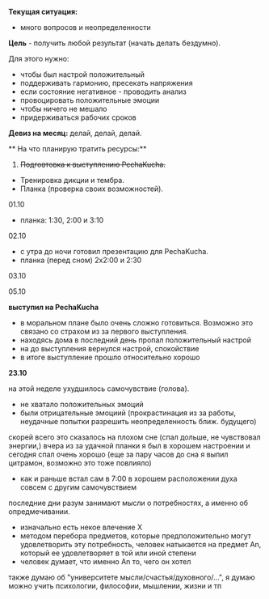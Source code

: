 **Текущая ситуация:**

- много вопросов и неопределенности

**Цель** - получить любой результат (начать делать бездумно).

Для этого нужно:

- чтобы был настрой положительный
 - поддерживать гармонию, пресекать напряжения 
 - если состояние негативное - проводить анализ
 - провоцировать положительные эмоции
- чтобы ничего не мешало
 - придерживаться рабочих сроков
 
**Девиз на месяц:** делай, делай, делай. 
 
** На что планирую тратить ресурсы:**
  
1. ~~Подговтовка к выступлению PechaKucha.~~
- Тренировка дикции и тембра.
- Планка (проверка своих возможностей).

01.10

- планка: 1:30, 2:00 и 3:10

02.10

- с утра до ночи готовил презентацию для PechaKucha.
- планка (перед сном) 2х2:00 и 2:30

03.10

05.10
 
**выступил на PechaKucha**
- в моральном плане было очень сложно готовиться. Возможно это связано со страхом из за первого выступления.
- находясь дома в последний день пропал положительный настрой
- на до выступления вернулся настрой, спокойствие
- в итоге выступление прошло относительно хорошо
 
**23.10**

на этой неделе ухудшилось самочувствие (голова).
- не хватало положительных эмоций
- были отрицательные эмоциий (прокрастинация из за работы, неудачные попытки разрешить неопределенность ближ. будущего)

скорей всего это сказалось на плохом сне (спал дольше, не чувствовал энергии,)
вчера из за удачной планки я был в хорошем настроении и сегодня спал очень хорошо (еще за пару часов до сна я выпил цитрамон, возможно это тоже повлияло)
- как и раньше встал сам в 7:00 в хорошем расположении духа совсем с другим самочувствием

последние дни разум занимают мысли о потребностях, а именно об опредмечивании. 
- изначально есть некое влечение Х
- методом перебора предметов, которые предположительно могут удовлетворить эту потребность, человек натыкается на предмет Аn, который ее удовлетворяет в той или иной степени
- человек думает, что именно An то, чего он хотел

также думаю об "университете мысли/счастья/духовного/...", я думаю можно учить психологии, философии, мышлении, жизни и тп
